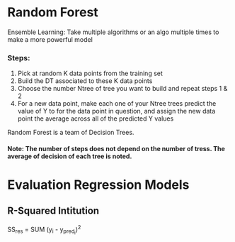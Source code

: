 # Random Forest

Ensemble Learning: Take multiple algorithms or an algo multiple times to make a more powerful model

### Steps:
1) Pick at random K data points from the training set
2) Build the DT associated to these K data points
3) Choose the number Ntree of tree you want to build and repeat steps 1 & 2
4) For a new data point, make each one of your Ntree trees predict the value of Y to for the data point in question, and assign the new data point the average across all of the predicted Y values

Random Forest is a team of Decision Trees.
#### Note: The number of steps does not depend on the number of tress. The average of decision of each tree is noted.

# Evaluation Regression Models

## R-Squared Intitution

SS<sub>res</sub> = SUM (y<sub>i</sub> - y<sub>pred<sub>i</sub></sub>)<sup>2</sup>